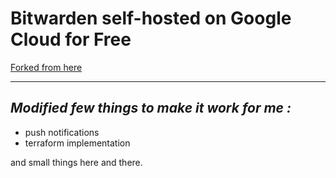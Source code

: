 # Bitwarden self-hosted on Google Cloud for Free
[Forked from here](https://github.com/dadatuputi/bitwarden_gcloud) 

---
## *Modified few things to make it work for me :*
- push notifications
- terraform implementation

and small things here and there.
